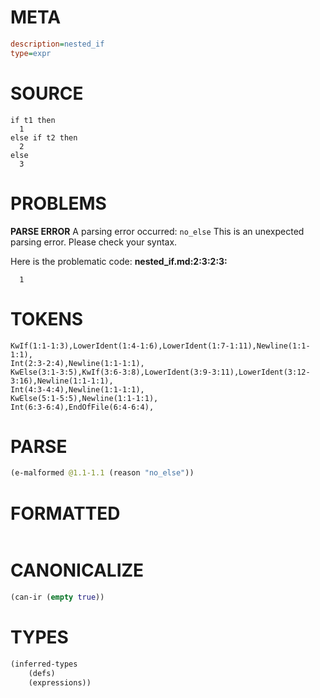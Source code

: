 # META
~~~ini
description=nested_if
type=expr
~~~
# SOURCE
~~~roc
if t1 then
  1
else if t2 then
  2
else
  3
~~~
# PROBLEMS
**PARSE ERROR**
A parsing error occurred: `no_else`
This is an unexpected parsing error. Please check your syntax.

Here is the problematic code:
**nested_if.md:2:3:2:3:**
```roc
  1
```
  


# TOKENS
~~~zig
KwIf(1:1-1:3),LowerIdent(1:4-1:6),LowerIdent(1:7-1:11),Newline(1:1-1:1),
Int(2:3-2:4),Newline(1:1-1:1),
KwElse(3:1-3:5),KwIf(3:6-3:8),LowerIdent(3:9-3:11),LowerIdent(3:12-3:16),Newline(1:1-1:1),
Int(4:3-4:4),Newline(1:1-1:1),
KwElse(5:1-5:5),Newline(1:1-1:1),
Int(6:3-6:4),EndOfFile(6:4-6:4),
~~~
# PARSE
~~~clojure
(e-malformed @1.1-1.1 (reason "no_else"))
~~~
# FORMATTED
~~~roc

~~~
# CANONICALIZE
~~~clojure
(can-ir (empty true))
~~~
# TYPES
~~~clojure
(inferred-types
	(defs)
	(expressions))
~~~
